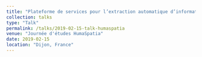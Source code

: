```yaml
---
title: "Plateforme de services pour l’extraction automatique d’information géographique"
collection: talks
type: "Talk"
permalink: /talks/2019-02-15-talk-humaspatia
venue: "Journée d'études HumaSpatia"
date: 2019-02-15
location: "Dijon, France"
---
```




<br/>
